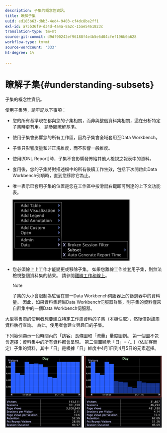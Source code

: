 ```yaml
---
description: 子集的概念性資訊。
title: 瞭解子集
uuid: ed185b63-dbb3-4ed4-9403-cf4dc8be2ff1
exl-id: a75b36f9-d34d-4a4a-8a2c-15ae5461823c
translation-type: tm+mt
source-git-commit: d9df90242ef96188f4e4b5e6d04cfef196b0a628
workflow-type: tm+mt
source-wordcount: '333'
ht-degree: 1%

---
```


# 瞭解子集{#understanding-subsets}

子集的概念性資訊。

使用子集時，請牢記以下事項：

* 您的所有基準現在都與您的子集相關，而非與整個資料集相關，這在分析特定子集時更有用。 請參閱[瞭解基準](../../../../home/c-get-started/c-vis/c-ustd-benchmks.md#concept-c7b0f4102e92458096f8c4765cbe2914)。
* 使用子集會影響您的所有工作區，因為子集會全域套用至Data Workbench。
* 子集只影響度量和非正規維度，而不影響一般維度。
* 使用[!DNL Report]時，子集不會影響發佈給其他人檢視之報表中的資料。
* 套用後，您的子集將對描述檔中的所有後續工作生效，包括下次開啟此Data Workbench例項時，直到您移除它為止。
* 唯一表示已套用子集的位置是您在工作區中按滑鼠右鍵即可到達的上下文功能表。

   ![](assets/mnu_Subset.png)

* 您必須線上上工作才能變更或移除子集。 如果您離線工作並套用子集，則無法檢視整個資料集的結果。 請參閱[離線工作和線上](../../../../home/c-get-started/c-off-on.md#concept-cef8758ede044b18b3558376c5eb9f54)。

   >[!NOTE]
   >
   >子集的大小會限制為駐留在單一Data Workbench伺服器上的篩選器中的資料量。 因此，如果資料集跨越Data Workbench伺服器群集，則子集的資料僅來自群集中的一個Data Workbench伺服器。

大型零售商的使用者想要建立特定工作周資料的子集（本機快取），然後僅對該周資料執行查詢。 為此，使用者會建立興趣日的子集。

下列範例顯示一段時間內的「訪客」長條圖和「流量」量度圖例。 第一個圖不包含選擇：資料集中的所有資料都會呈現。 第二個圖顯示「日」= {...}（依訪客而定）子集的資料，其中「日」是根據「日」維度中4月1日到4月5日的元素選擇。

![](assets/client-sub1.png)
